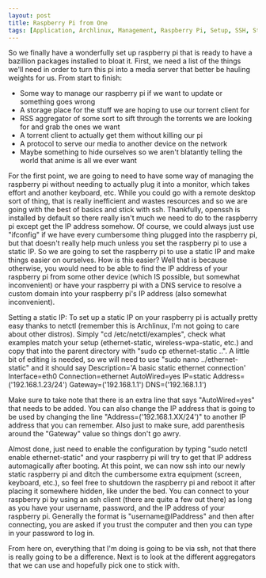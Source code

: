 ```yaml
---
layout: post
title: Raspberry Pi from One
tags: [Application, Archlinux, Management, Raspberry Pi, Setup, SSH, Static IP]
---
```


So we finally have a wonderfully set up raspberry pi that is ready to have a bazillion packages installed to bloat it. First, we need a list of the things we'll need in order to turn this pi into a media server that better be hauling weights for us.
From start to finish:

- Some way to manage our raspberry pi if we want to update or something goes wrong
- A storage place for the stuff we are hoping to use our torrent client for
- RSS aggregator of some sort to sift through the torrents we are looking for and grab the ones we want
- A torrent client to actually get them without killing our pi
- A protocol to serve our media to another device on the network
- Maybe something to hide ourselves so we aren't blatantly telling the world that anime is all we ever want


For the first point, we are going to need to have some way of managing the raspberry pi without needing to actually plug it into a monitor, which takes effort and another keyboard, etc. While you could go with a remote desktop sort of thing, that is really inefficient and wastes resources and so we are going with the best of basics and stick with ssh. Thankfully, openssh is installed by default so there really isn't much we need to do to the raspberry pi except get the IP address somehow. Of course, we could always just use "ifconfig" if we have every cumbersome thing plugged into the raspberry pi, but that doesn't really help much unless you set the raspberry pi to use a static IP. So we are going to set the raspberry pi to use a static IP and make things easier on ourselves. How is this easier? Well that is because otherwise, you would need to be able to find the IP address of your raspberry pi from some other device (which IS possible, but somewhat inconvenient) or have your raspberry pi with a DNS service to resolve a custom domain into your raspberry pi's IP address (also somewhat inconvenient).

Setting a static IP:
To set up a static IP on your raspberry pi is actually pretty easy thanks to netctl (remember this is Archlinux, I'm not going to care about other distros). Simply "cd /etc/netctl/examples", check what examples match your setup (ethernet-static, wireless-wpa-static, etc.) and copy that into the parent directory with "sudo cp ethernet-static ..". A little bit of editing is needed, so we will need to use "sudo nano ../ethernet-static" and it should say 
    Description='A basic static ethernet connection'
    Interface=eth0
    Connection=ethernet
    AutoWired=yes
    IP=static
    Address=('192.168.1.23/24')
    Gateway=('192.168.1.1')
    DNS=('192.168.1.1')

Make sure to take note that there is an extra line that says "AutoWired=yes" that needs to be added. You can also change the IP address that is going to be used by changing the line "Address=('192.168.1.XX/24')" to another IP address that you can remember. Also just to make sure, add parenthesis around the "Gateway" value so things don't go awry.

Almost done, just need to enable the configuration by typing "sudo netctl enable ethernet-static" and your raspberry pi will try to get that IP address automagically after booting. At this point, we can now ssh into our newly static raspberry pi and ditch the cumbersome extra equipment (screen, keyboard, etc.), so feel free to shutdown the raspberry pi and reboot it after placing it somewhere hidden, like under the bed. You can connect to your raspberry pi by using an ssh client (there are quite a few out there) as long as you have your username, password, and the IP address of your raspberry pi. Generally the format is "username@IPaddress" and then after connecting, you are asked if you trust the computer and then you can type in your password to log in.

From here on, everything that I'm doing is going to be via ssh, not that there is really going to be a difference. Next is to look at the different aggregators that we can use and hopefully pick one to stick with.
